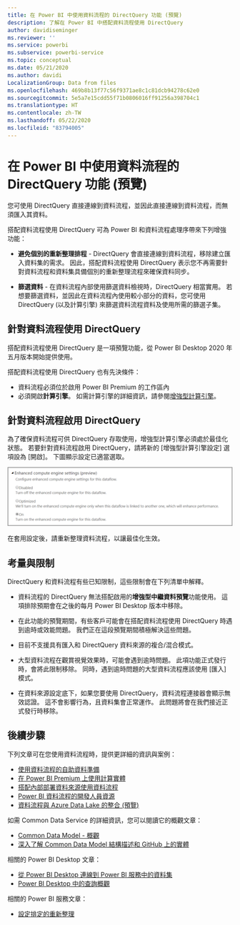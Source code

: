 ```yaml
---
title: 在 Power BI 中使用資料流程的 DirectQuery 功能 (預覽)
description: 了解在 Power BI 中搭配資料流程使用 DirectQuery
author: davidiseminger
ms.reviewer: ''
ms.service: powerbi
ms.subservice: powerbi-service
ms.topic: conceptual
ms.date: 05/21/2020
ms.author: davidi
LocalizationGroup: Data from files
ms.openlocfilehash: 469b8b13f77c56f9371ae8c1c81dcb94278c62e0
ms.sourcegitcommit: 5e5a7e15cdd55f71b0806016ff91256a398704c1
ms.translationtype: HT
ms.contentlocale: zh-TW
ms.lasthandoff: 05/22/2020
ms.locfileid: "83794005"
---
```

# <a name="use-directquery-with-dataflows-in-power-bi-preview"></a>在 Power BI 中使用資料流程的 DirectQuery 功能 (預覽)

您可使用 DirectQuery 直接連線到資料流程，並因此直接連線到資料流程，而無須匯入其資料。 

搭配資料流程使用 DirectQuery 可為 Power BI 和資料流程處理序帶來下列增強功能：

* **避免個別的重新整理排程** - DirectQuery 會直接連線到資料流程，移除建立匯入資料集的需求。 因此，搭配資料流程使用 DirectQuery 表示您不再需要針對資料流程和資料集具備個別的重新整理流程來確保資料同步。

* **篩選資料** - 在資料流程內部使用篩選資料檢視時，DirectQuery 相當實用。 若想要篩選資料，並因此在資料流程內使用較小部分的資料，您可使用 DirectQuery (以及計算引擎) 來篩選資料流程資料及使用所需的篩選子集。


## <a name="using-directquery-for-dataflows"></a>針對資料流程使用 DirectQuery

搭配資料流程使用 DirectQuery 是一項預覽功能，從 Power BI Desktop 2020 年五月版本開始提供使用。 

搭配資料流程使用 DirectQuery 也有先決條件：

* 資料流程必須位於啟用 Power BI Premium 的工作區內
* 必須開啟**計算引擎**。 如需計算引擎的詳細資訊，請參閱[增強型計算引擎](service-dataflows-enhanced-compute-engine.md)。

## <a name="enable-directquery-for-dataflows"></a>針對資料流程啟用 DirectQuery

為了確保資料流程可供 DirectQuery 存取使用，增強型計算引擎必須處於最佳化狀態。 若要針對資料流程啟用 DirectQuery，請將新的 [增強型計算引擎設定] 選項設為 [開啟]。 下圖顯示設定已適當選取。

![為資料流程啟用增強型計算引擎](media/service-dataflows-directquery/dataflows-directquery-01.png)

在套用設定後，請重新整理資料流程，以讓最佳化生效。 


## <a name="considerations-and-limitations"></a>考量與限制

DirectQuery 和資料流程有些已知限制，這些限制會在下列清單中解釋。

* 資料流程的 DirectQuery 無法搭配啟用的**增強型中繼資料預覽**功能使用。 這項排除預期會在之後的每月 Power BI Desktop 版本中移除。

* 在此功能的預覽期間，有些客戶可能會在搭配資料流程使用 DirectQuery 時遇到逾時或效能問題。 我們正在這段預覽期間積極解決這些問題。

* 目前不支援具有匯入和 DirectQuery 資料來源的複合/混合模式。

* 大型資料流程在觀賞視覺效果時，可能會遇到逾時問題。 此項功能正式發行時，會將此限制移除。 同時，遇到逾時問題的大型資料流程應該使用 [匯入] 模式。

* 在資料來源設定底下，如果您要使用 DirectQuery，資料流程連接器會顯示無效認證。 這不會影響行為，且資料集會正常運作。 此問題將會在我們接近正式發行時移除。



## <a name="next-steps"></a>後續步驟

下列文章可在您使用資料流程時，提供更詳細的資訊與案例：

* [使用資料流程的自助資料準備](service-dataflows-overview.md)
* [在 Power BI Premium 上使用計算實體](service-dataflows-computed-entities-premium.md)
* [搭配內部部署資料來源使用資料流程](service-dataflows-on-premises-gateways.md)
* [Power BI 資料流程的開發人員資源](service-dataflows-developer-resources.md)
* [資料流程與 Azure Data Lake 的整合 (預覽)](service-dataflows-azure-data-lake-integration.md)

如需 Common Data Service 的詳細資訊，您可以閱讀它的概觀文章：
* [Common Data Model - 概觀](https://docs.microsoft.com/powerapps/common-data-model/overview)
* [深入了解 Common Data Model 結構描述和 GitHub 上的實體](https://github.com/Microsoft/CDM)

相關的 Power BI Desktop 文章：

* [從 Power BI Desktop 連線到 Power BI 服務中的資料集](../connect-data/desktop-report-lifecycle-datasets.md)
* [Power BI Desktop 中的查詢概觀](desktop-query-overview.md)

相關的 Power BI 服務文章：
* [設定排定的重新整理](../connect-data/refresh-scheduled-refresh.md)
